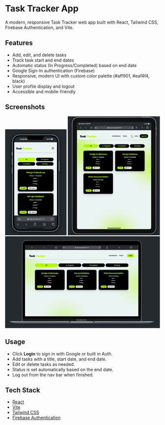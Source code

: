 # Task Tracker App

A modern, responsive Task Tracker web app built with React, Tailwind CSS, Firebase Authentication, and Vite.

## Features

- Add, edit, and delete tasks
- Track task start and end dates
- Automatic status (In Progress/Completed) based on end date
- Google Sign-In authentication (Firebase)
- Responsive, modern UI with custom color palette (#aff901, #eaf4f4, black)
- User profile display and logout
- Accessible and mobile-friendly

## Screenshots

<p align="center">
  <img src="./public/Screenshot 2025-07-18 120843.png" alt="Dashboard" width="200"/>
  <img src="./public/Screenshot 2025-07-18 120937.png" alt="Tasks" width="300"/>
  <img src="./public/Screenshot 2025-07-18 121032.png" alt="Add Task" width="600"/>
</p>

## Usage
- Click **Login** to sign in with Google or built in Auth.
- Add tasks with a title, start date, and end date.
- Edit or delete tasks as needed.
- Status is set automatically based on the end date.
- Log out from the nav bar when finished.

## Tech Stack
- [React](https://react.dev/)
- [Vite](https://vitejs.dev/)
- [Tailwind CSS](https://tailwindcss.com/)
- [Firebase Authentication](https://firebase.google.com/docs/auth)
